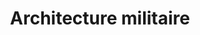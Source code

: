 ---
title: Architecture militaire
longTitle: 'Architecture militaire'
tags:
- gccommon
french:
- "[[Military architecture]]"
---
